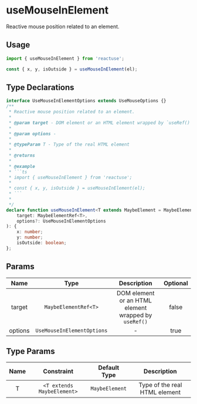 # useMouseInElement

Reactive mouse position related to an element.

## Usage

```ts
import { useMouseInElement } from 'reactuse';

const { x, y, isOutside } = useMouseInElement(el);
```

## Type Declarations

````ts
interface UseMouseInElementOptions extends UseMouseOptions {}
/**
 * Reactive mouse position related to an element.
 *
 * @param target - DOM element or an HTML element wrapped by `useRef()`
 *
 * @param options -
 *
 * @typeParam T - Type of the real HTML element
 *
 * @returns
 *
 * @example
 * ```ts
 * import { useMouseInElement } from 'reactuse';
 *
 * const { x, y, isOutside } = useMouseInElement(el);
 * ```
 *
 */
declare function useMouseInElement<T extends MaybeElement = MaybeElement>(
    target: MaybeElementRef<T>,
    options?: UseMouseInElementOptions
): {
    x: number;
    y: number;
    isOutside: boolean;
};
````

## Params

|  Name   |            Type            |                     Description                      | Optional |
| :-----: | :------------------------: | :--------------------------------------------------: | :------: |
| target  |    `MaybeElementRef<T>`    | DOM element or an HTML element wrapped by `useRef()` |  false   |
| options | `UseMouseInElementOptions` |                          -                           |   true   |

## Type Params

| Name |         Constraint         |  Default Type  |          Description          |
| :--: | :------------------------: | :------------: | :---------------------------: |
|  T   | `<T extends MaybeElement>` | `MaybeElement` | Type of the real HTML element |
